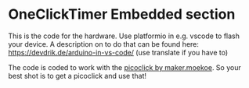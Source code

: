 # OneClickTimer Embedded section

This is the code for the hardware. Use platformio in e.g. vscode to flash your device.
A description on to do that can be found here: https://devdrik.de/arduino-in-vs-code/ (use translate if you have to)

The code is coded to work with the [picoclick by maker.moekoe](https://makermoekoe.com/2020/12/08/picoclick/). So your best shot is to get a picoclick and use that!